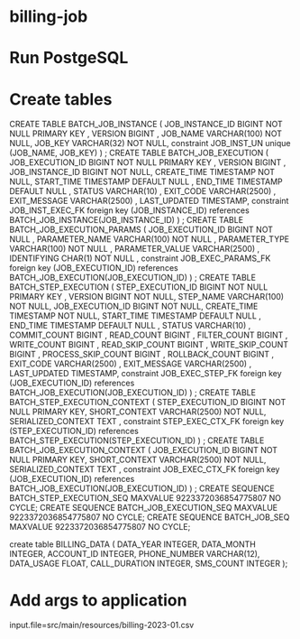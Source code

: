 # billing-job

# Run PostgeSQL
# Create tables

CREATE TABLE BATCH_JOB_INSTANCE  (
JOB_INSTANCE_ID BIGINT  NOT NULL PRIMARY KEY ,
VERSION BIGINT ,
JOB_NAME VARCHAR(100) NOT NULL,
JOB_KEY VARCHAR(32) NOT NULL,
constraint JOB_INST_UN unique (JOB_NAME, JOB_KEY)
) ;
CREATE TABLE BATCH_JOB_EXECUTION  (
JOB_EXECUTION_ID BIGINT  NOT NULL PRIMARY KEY ,
VERSION BIGINT  ,
JOB_INSTANCE_ID BIGINT NOT NULL,
CREATE_TIME TIMESTAMP NOT NULL,
START_TIME TIMESTAMP DEFAULT NULL ,
END_TIME TIMESTAMP DEFAULT NULL ,
STATUS VARCHAR(10) ,
EXIT_CODE VARCHAR(2500) ,
EXIT_MESSAGE VARCHAR(2500) ,
LAST_UPDATED TIMESTAMP,
constraint JOB_INST_EXEC_FK foreign key (JOB_INSTANCE_ID)
references BATCH_JOB_INSTANCE(JOB_INSTANCE_ID)
) ;
CREATE TABLE BATCH_JOB_EXECUTION_PARAMS  (
JOB_EXECUTION_ID BIGINT NOT NULL ,
PARAMETER_NAME VARCHAR(100) NOT NULL ,
PARAMETER_TYPE VARCHAR(100) NOT NULL ,
PARAMETER_VALUE VARCHAR(2500) ,
IDENTIFYING CHAR(1) NOT NULL ,
constraint JOB_EXEC_PARAMS_FK foreign key (JOB_EXECUTION_ID)
references BATCH_JOB_EXECUTION(JOB_EXECUTION_ID)
) ;
CREATE TABLE BATCH_STEP_EXECUTION  (
STEP_EXECUTION_ID BIGINT  NOT NULL PRIMARY KEY ,
VERSION BIGINT NOT NULL,
STEP_NAME VARCHAR(100) NOT NULL,
JOB_EXECUTION_ID BIGINT NOT NULL,
CREATE_TIME TIMESTAMP NOT NULL,
START_TIME TIMESTAMP DEFAULT NULL ,
END_TIME TIMESTAMP DEFAULT NULL ,
STATUS VARCHAR(10) ,
COMMIT_COUNT BIGINT ,
READ_COUNT BIGINT ,
FILTER_COUNT BIGINT ,
WRITE_COUNT BIGINT ,
READ_SKIP_COUNT BIGINT ,
WRITE_SKIP_COUNT BIGINT ,
PROCESS_SKIP_COUNT BIGINT ,
ROLLBACK_COUNT BIGINT ,
EXIT_CODE VARCHAR(2500) ,
EXIT_MESSAGE VARCHAR(2500) ,
LAST_UPDATED TIMESTAMP,
constraint JOB_EXEC_STEP_FK foreign key (JOB_EXECUTION_ID)
references BATCH_JOB_EXECUTION(JOB_EXECUTION_ID)
) ;
CREATE TABLE BATCH_STEP_EXECUTION_CONTEXT  (
STEP_EXECUTION_ID BIGINT NOT NULL PRIMARY KEY,
SHORT_CONTEXT VARCHAR(2500) NOT NULL,
SERIALIZED_CONTEXT TEXT ,
constraint STEP_EXEC_CTX_FK foreign key (STEP_EXECUTION_ID)
references BATCH_STEP_EXECUTION(STEP_EXECUTION_ID)
) ;
CREATE TABLE BATCH_JOB_EXECUTION_CONTEXT  (
JOB_EXECUTION_ID BIGINT NOT NULL PRIMARY KEY,
SHORT_CONTEXT VARCHAR(2500) NOT NULL,
SERIALIZED_CONTEXT TEXT ,
constraint JOB_EXEC_CTX_FK foreign key (JOB_EXECUTION_ID)
references BATCH_JOB_EXECUTION(JOB_EXECUTION_ID)
) ;
CREATE SEQUENCE BATCH_STEP_EXECUTION_SEQ MAXVALUE 9223372036854775807 NO CYCLE;
CREATE SEQUENCE BATCH_JOB_EXECUTION_SEQ MAXVALUE 9223372036854775807 NO CYCLE;
CREATE SEQUENCE BATCH_JOB_SEQ MAXVALUE 9223372036854775807 NO CYCLE;


create table BILLING_DATA
(
DATA_YEAR     INTEGER,
DATA_MONTH    INTEGER,
ACCOUNT_ID    INTEGER,
PHONE_NUMBER  VARCHAR(12),
DATA_USAGE    FLOAT,
CALL_DURATION INTEGER,
SMS_COUNT     INTEGER
);

# Add args to application
input.file=src/main/resources/billing-2023-01.csv